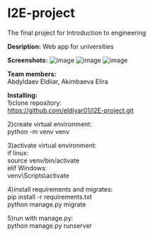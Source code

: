 # I2E-project
The final project for Introduction to engineering 

**Desription:**
Web app for universities 

**Screenshots:**
![image](https://user-images.githubusercontent.com/75837324/102725591-05414c00-4342-11eb-9b20-5d95f6fca913.png)
![image](https://user-images.githubusercontent.com/75837324/102725677-b1833280-4342-11eb-9b56-655f1ed4705c.png)
![image](https://user-images.githubusercontent.com/75837324/102725712-f60ece00-4342-11eb-8c45-9d499bcff1eb.png)

**Team members:**   
Abdyldaev Eldiiar, Akimbaeva Elira  

**Installing:**  
1)clone repository:   
https://github.com/eldiyar01/I2E-project.git

2)create virtual environment:   
python -m venv venv  

3)activate virtual environment:   
if linux:  
source venv/bin/activate  
elif Windows:  
venv\Scripts\activate  

4)install requirements and migrates:   
pip install -r requirements.txt   
python manage.py migrate  

5)run with manage.py:   
python manage.py runserver
